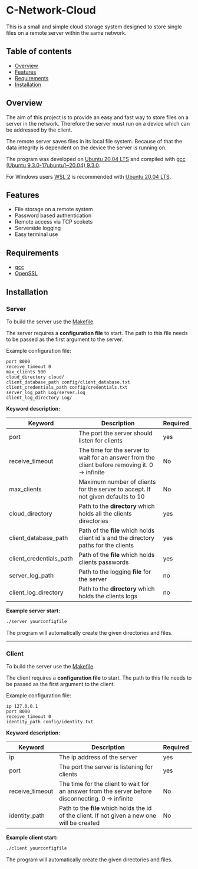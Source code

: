 # C-Network-Cloud

This is a small and simple cloud storage system designed to store single files on a remote server within the same network. 

## Table of contents

* [Overview](#overview)
* [Features](#features)
* [Requirements](#requirements)
* [Installation](#installation)

## Overview

The aim of this project is to provide an easy and fast way to store files on a server in the network. Therefore the server must run on a device which can be addressed by the client. 
  
The remote server saves files in its local file system. Because of that the data integrity is dependent on the device the server is running on.

The program was developed on [Ubuntu 20.04 LTS](https://ubuntu.com/download/desktop) and compiled with [gcc (Ubuntu 9.3.0-17ubuntu1~20.04) 9.3.0](https://gcc.gnu.org/).  

For Windows users [WSL 2](https://docs.microsoft.com/en-us/windows/wsl/install-win10) is recommended with [Ubuntu 20.04 LTS](https://www.microsoft.com/en-us/p/ubuntu-2004-lts/9n6svws3rx71?activetab=pivot:overviewtab).

## Features

* File storage on a remote system
* Password based authentication
* Remote access via TCP scokets
* Serverside logging
* Easy terminal use

## Requirements

* [gcc](https://gcc.gnu.org/)
* [OpenSSL](https://github.com/openssl/openssl)

## Installation

### Server

To build the server use the [Makefile](https://github.com/ShigShag/C-Network-Cloud/blob/master/CloudServer/Makefile).  

The server requires a **configuration file** to start. The path to this file needs to be passed as the first argument to the server. 

Example configuration file:
```
port 8080
receive_timeout 0
max_clients 500
cloud_directory cloud/
client_database_path config/client_database.txt
client_credentials_path config/credentials.txt
server_log_path Log/server.log
client_log_directory Log/
```

**Keyword description:**

| Keyword      | Description| Required |
|--------------|------------|----------|
| port | The port the server should listen for clients| yes|
| receive_timeout      | The time for the server to wait for an answer from the client before removing it. 0 -> infinite   | No |
| max_clients | Maximum number of clients for the server to accept. If not given defaults to 10| No |
| cloud_directory | Path to the **directory** which holds all the clients directories | yes|
| client_database_path | Path of the **file** which holds client id`s and the directory paths for the clients | yes |
| client_credentials_path | Path of the **file** which holds clients passwords | yes |
| server_log_path | Path to the logging **file** for the server | no|
|client_log_directory| Path to the **directory** which holds the clients logs | no| 


**Example server start:**

```bash
./server yourconfigfile
```

The program will automatically create the given directories and files.  

---

### Client

To build the server use the [Makefile](https://github.com/ShigShag/C-Network-Cloud/blob/master/CloudClient/Makefile).  

The client requires a **configuration file** to start. The path to this file needs to be passed as the first argument to the client. 

Example configuration file:
```
ip 127.0.0.1
port 8080
receive_timeout 0
identity_path config/identity.txt
```

**Keyword description:**

| Keyword      | Description| Required |
|--------------|------------|----------|
|ip | The ip address of the server | yes | 
| port | The port the server is listening for clients| yes|
| receive_timeout      | The time for the client to wait for an answer from the server before disconnecting. 0 -> infinite   | No |
|identity_path| Path to the **file** which holds the id of the client. If not given a new one will be created | No | 


**Example client start:**

```bash
./client yourconfigfile
```

The program will automatically create the given directories and files.